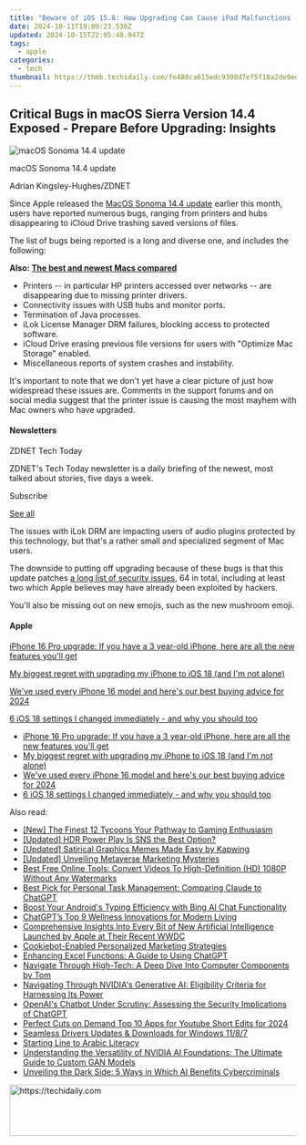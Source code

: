 ```yaml
---
title: "Beware of iOS 15.8: How Upgrading Can Cause iPad Malfunctions - Tips for a Safe Update"
date: 2024-10-11T19:09:23.536Z
updated: 2024-10-15T22:05:48.947Z
tags:
  - apple
categories:
  - tech
thumbnail: https://thmb.techidaily.com/fe488ca615edc9308d7ef5f18a2de9eeeab475c2bf30ee9f714175262d3f8617.jpeg
---
```


## Critical Bugs in macOS Sierra Version 14.4 Exposed - Prepare Before Upgrading: Insights

![macOS Sonoma 14.4 update](https://www.zdnet.com/a/img/resize/6207bc8e3f88ac4737acd84fbe189580ed34219d/2024/03/19/aaf4b5f6-e174-403c-be46-d911c48441cc/2024-03-19-18-32-06.jpg?auto=webp&width=1280)

macOS Sonoma 14.4 update

Adrian Kingsley-Hughes/ZDNET

Since Apple released the [MacOS Sonoma 14.4 update](https://www.zdnet.com/article/apple-releases-macos-sonoma-14-4-with-a-whopping-64-bug-fixes/) earlier this month, users have reported numerous bugs, ranging from printers and hubs disappearing to iCloud Drive trashing saved versions of files.

The list of bugs being reported is a long and diverse one, and includes the following:

**Also: [The best and newest Macs compared](https://www.zdnet.com/article/best-mac/)**

* Printers -- in particular HP printers accessed over networks -- are disappearing due to missing printer drivers.
* Connectivity issues with USB hubs and monitor ports.
* Termination of Java processes.
* iLok License Manager DRM failures, blocking access to protected software.
* iCloud Drive erasing previous file versions for users with "Optimize Mac Storage" enabled.
* Miscellaneous reports of system crashes and instability.

It's important to note that we don't yet have a clear picture of just how widespread these issues are. Comments in the support forums and on social media suggest that the printer issue is causing the most mayhem with Mac owners who have upgraded. 

#### Newsletters

ZDNET Tech Today

ZDNET's Tech Today newsletter is a daily briefing of the newest, most talked about stories, five days a week.

 Subscribe

[See all](https://www.zdnet.com/newsletters/)

The issues with iLok DRM are impacting users of audio plugins protected by this technology, but that's a rather small and specialized segment of Mac users.

The downside to putting off upgrading because of these bugs is that this update patches [a long list of security issues](https://support.apple.com/en-us/HT214084), 64 in total, including at least two which Apple believes may have already been exploited by hackers. 

You'll also be missing out on new emojis, such as the new mushroom emoji.

#### Apple

[iPhone 16 Pro upgrade: If you have a 3 year-old iPhone, here are all the new features you'll get](https://www.zdnet.com/article/iphone-16-pro-and-pro-max-hands-on/ "iPhone 16 Pro upgrade: If you have a 3 year-old iPhone, here are all the new features you'll get")

[My biggest regret with upgrading my iPhone to iOS 18 (and I'm not alone)](https://www.zdnet.com/article/my-biggest-regret-with-upgrading-my-iphone-to-ios-18-and-im-not-alone/ "My biggest regret with upgrading my iPhone to iOS 18 (and I'm not alone)")

[We've used every iPhone 16 model and here's our best buying advice for 2024](https://www.zdnet.com/article/iphone-16-pro-max-buying-advice-2024/ "We've used every iPhone 16 model and here's our best buying advice for 2024")

[6 iOS 18 settings I changed immediately - and why you should too](https://www.zdnet.com/article/6-ios-18-settings-i-changed-immediately-and-why-you-should-too/ "6 iOS 18 settings I changed immediately - and why you should too")

* [iPhone 16 Pro upgrade: If you have a 3 year-old iPhone, here are all the new features you'll get](https://www.zdnet.com/article/iphone-16-pro-and-pro-max-hands-on/ "iPhone 16 Pro upgrade: If you have a 3 year-old iPhone, here are all the new features you'll get")
* [My biggest regret with upgrading my iPhone to iOS 18 (and I'm not alone)](https://www.zdnet.com/article/my-biggest-regret-with-upgrading-my-iphone-to-ios-18-and-im-not-alone/ "My biggest regret with upgrading my iPhone to iOS 18 (and I'm not alone)")
* [We've used every iPhone 16 model and here's our best buying advice for 2024](https://www.zdnet.com/article/iphone-16-pro-max-buying-advice-2024/ "We've used every iPhone 16 model and here's our best buying advice for 2024")
* [6 iOS 18 settings I changed immediately - and why you should too](https://www.zdnet.com/article/6-ios-18-settings-i-changed-immediately-and-why-you-should-too/ "6 iOS 18 settings I changed immediately - and why you should too")

<ins class="adsbygoogle"
     style="display:block"
     data-ad-format="autorelaxed"
     data-ad-client="ca-pub-7571918770474297"
     data-ad-slot="1223367746"></ins>

<ins class="adsbygoogle"
     style="display:block"
     data-ad-client="ca-pub-7571918770474297"
     data-ad-slot="8358498916"
     data-ad-format="auto"
     data-full-width-responsive="true"></ins>

<span class="atpl-alsoreadstyle">Also read:</span>
<div><ul>
<li><a href="https://remote-screen-capture.techidaily.com/new-the-finest-12-tycoons-your-pathway-to-gaming-enthusiasm/"><u>[New] The Finest 12 Tycoons Your Pathway to Gaming Enthusiasm</u></a></li>
<li><a href="https://article-tips.techidaily.com/updated-hdr-power-play-is-sns-the-best-option/"><u>[Updated] HDR Power Play Is SNS the Best Option?</u></a></li>
<li><a href="https://article-files.techidaily.com/updated-satirical-graphics-memes-made-easy-by-kapwing/"><u>[Updated] Satirical Graphics Memes Made Easy by Kapwing</u></a></li>
<li><a href="https://fox-glue.techidaily.com/updated-unveiling-metaverse-marketing-mysteries/"><u>[Updated] Unveiling Metaverse Marketing Mysteries</u></a></li>
<li><a href="https://discover-extraordinary.techidaily.com/best-free-online-tools-convert-videos-to-high-definition-hd-1080p-without-any-watermarks/"><u>Best Free Online Tools: Convert Videos To High-Definition (HD) 1080P Without Any Watermarks</u></a></li>
<li><a href="https://tech-haven.techidaily.com/best-pick-for-personal-task-management-comparing-claude-to-chatgpt/"><u>Best Pick for Personal Task Management: Comparing Claude to ChatGPT</u></a></li>
<li><a href="https://tech-haven.techidaily.com/boost-your-androids-typing-efficiency-with-bing-ai-chat-functionality/"><u>Boost Your Android's Typing Efficiency with Bing AI Chat Functionality</u></a></li>
<li><a href="https://tech-haven.techidaily.com/chatgpts-top-9-wellness-innovations-for-modern-living/"><u>ChatGPT’s Top 9 Wellness Innovations for Modern Living</u></a></li>
<li><a href="https://tech-haven.techidaily.com/comprehensive-insights-into-every-bit-of-new-artificial-intelligence-launched-by-apple-at-their-recent-wwdc/"><u>Comprehensive Insights Into Every Bit of New Artificial Intelligence Launched by Apple at Their Recent WWDC</u></a></li>
<li><a href="https://vp-tips.techidaily.com/cookiebot-enabled-personalized-marketing-strategies/"><u>Cookiebot-Enabled Personalized Marketing Strategies</u></a></li>
<li><a href="https://tech-haven.techidaily.com/enhancing-excel-functions-a-guide-to-using-chatgpt/"><u>Enhancing Excel Functions: A Guide to Using ChatGPT</u></a></li>
<li><a href="https://hardware-tips.techidaily.com/navigate-through-high-tech-a-deep-dive-into-computer-components-by-tom/"><u>Navigate Through High-Tech: A Deep Dive Into Computer Components by Tom</u></a></li>
<li><a href="https://tech-haven.techidaily.com/navigating-through-nvidias-generative-ai-eligibility-criteria-for-harnessing-its-power/"><u>Navigating Through NVIDIA's Generative AI: Eligibility Criteria for Harnessing Its Power</u></a></li>
<li><a href="https://tech-haven.techidaily.com/openais-chatbot-under-scrutiny-assessing-the-security-implications-of-chatgpt/"><u>OpenAI's Chatbot Under Scrutiny: Assessing the Security Implications of ChatGPT</u></a></li>
<li><a href="https://facebook-video-footage.techidaily.com/perfect-cuts-on-demand-top-10-apps-for-youtube-short-edits-for-2024/"><u>Perfect Cuts on Demand Top 10 Apps for Youtube Short Edits for 2024</u></a></li>
<li><a href="https://hardware-help.techidaily.com/seamless-drivers-updates-and-downloads-for-windows-1187/"><u>Seamless Drivers Updates & Downloads for Windows 11/8/7</u></a></li>
<li><a href="https://mondly-stories.techidaily.com/starting-line-to-arabic-literacy/"><u>Starting Line to Arabic Literacy</u></a></li>
<li><a href="https://tech-haven.techidaily.com/understanding-the-versatility-of-nvidia-ai-foundations-the-ultimate-guide-to-custom-gan-models/"><u>Understanding the Versatility of NVIDIA AI Foundations: The Ultimate Guide to Custom GAN Models</u></a></li>
<li><a href="https://tech-haven.techidaily.com/unveiling-the-dark-side-5-ways-in-which-ai-benefits-cybercriminals/"><u>Unveiling the Dark Side: 5 Ways in Which AI Benefits Cybercriminals</u></a></li>
</ul></div>

<!-- affiliate ads begin -->
<a href="https://appsumo.8odi.net/c/5597632/2082539/7443" target="_top" id="2082539">
  <img src="//a.impactradius-go.com/display-ad/7443-2082539" border="0" alt="https://techidaily.com" width="728" height="90"/>
</a>
<img height="0" width="0" src="https://appsumo.8odi.net/i/5597632/2082539/7443" style="position:absolute;visibility:hidden;" border="0" />
<!-- affiliate ads end -->

